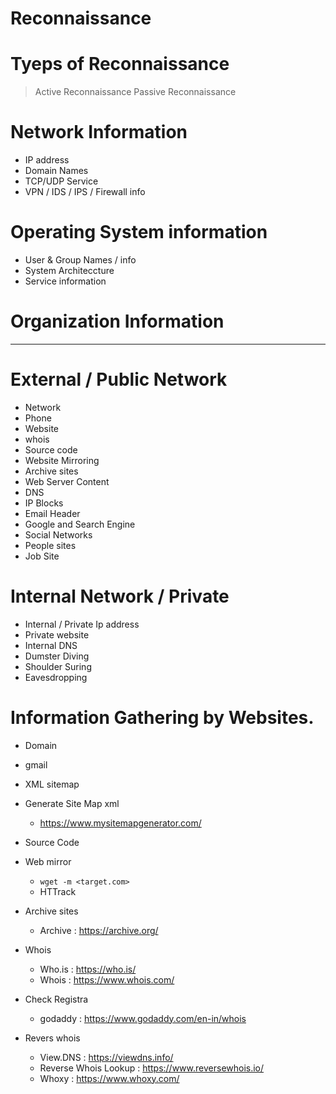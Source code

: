 # Reconnaissance

# Tyeps of Reconnaissance
 > Active Reconnaissance
 > Passive Reconnaissance

# Network Information
  - IP address
  - Domain Names
  - TCP/UDP Service
  - VPN / IDS / IPS / Firewall info

# Operating System information
  - User & Group Names / info
  - System Architeccture
  - Service information

# Organization Information

----------------------------------------

# External / Public Network
 - Network
 - Phone
 - Website
 - whois
 - Source code
 - Website Mirroring
 - Archive sites
 - Web Server Content
 - DNS
 - IP Blocks
 - Email Header
 - Google and Search Engine
 - Social Networks
 - People sites
 - Job Site

# Internal Network / Private
 - Internal / Private Ip address
 - Private website
 - Internal DNS
 - Dumster Diving
 - Shoulder Suring
 - Eavesdropping

# Information Gathering by Websites.
  - Domain
  - gmail
  - XML sitemap
  - Generate Site Map xml
     +  https://www.mysitemapgenerator.com/

  - Source Code
  - Web mirror  
     + ```wget -m <target.com>```
     + HTTrack 

  - Archive sites
     + Archive : https://archive.org/

  - Whois
     + Who.is : https://who.is/
     + Whois  : https://www.whois.com/

  - Check Registra
     + godaddy : https://www.godaddy.com/en-in/whois  

  - Revers whois
     +   View.DNS : https://viewdns.info/
     +   Reverse Whois Lookup : https://www.reversewhois.io/
     +   Whoxy : https://www.whoxy.com/







